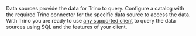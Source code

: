 Data sources provide the data for Trino to query. Configure a catalog with the
required Trino connector for the specific data source to access the data. With
Trino you are ready to use [any supported
client]({{site_url}}/ecosystem/index.html#clients) to query the data sources
using SQL and the features of your client.

